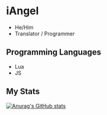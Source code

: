 # iAngel

- He/Him
- Translator / Programmer

## Programming Languages

- Lua
- JS

## My Stats

[![Anurag's GitHub stats](https://github-readme-stats.vercel.app/api?username=iiAngel&show_icons=true&theme=synthwave)](https://github.com/iiAngel/github-readme-stats)
